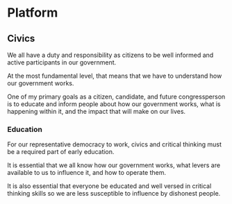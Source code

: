 # Platform

## Civics
We all have a duty and responsibility as citizens to be well informed and active participants in our government.

At the most fundamental level, that means that we have to understand how our government works.

One of my primary goals as a citizen, candidate, and future congressperson is to educate and inform people about how our government works, what is happening within it, and the impact that will make on our lives.

### Education
For our representative democracy to work, civics and critical thinking must be a required part of early education.

It is essential that we all know how our government works, what levers are available to us to influence it, and how to operate them.

It is also essential that everyone be educated and well versed in critical thinking skills so we are less susceptible to influence by dishonest people.
